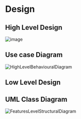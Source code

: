 # Design
## High Level Design 
![image](https://user-images.githubusercontent.com/94515256/143046236-96c2e1b7-19d5-44e2-8196-84be2972a2b6.png)
## Use case Diagram

![HighLevelBehaviouralDiagram](https://user-images.githubusercontent.com/94515256/143043634-875f1d40-222d-4d75-ba72-e45ef0232732.png)
## Low Level Design
## UML Class Diagram
![FeaturesLevelStructuralDiagram](https://user-images.githubusercontent.com/94515256/143044692-fc2dd880-50f9-4493-a8b2-bdc54b1a102b.png)



